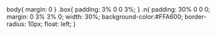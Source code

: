 <!DOCTYPE html>
<html>
<head>
	<link rel="stylesheet" href="square.css" type="text/css"> 
</head>
<meta charset="utf-8">
<meta name="viewport" content="width=device-width, initial-scale=1">
<body>
<div class="box">
	<div class="n"></div>
	<div class="n"></div>
	<div class="n"></div>
	<div class="n"></div>
	<div class="n"></div>
	<div class="n"></div>
	<div class="n"></div>
	<div class="n"></div>
	<div class="n"></div>
</div>
</body>
body{
	margin: 0
}
.box{
	padding: 3% 0 0 3%;
}
.n{
    padding: 30% 0 0 0;
    margin: 0 3% 3% 0;
    width: 30%;
    background-color:#FFA600;
    border-radius: 10px;
    float: left;
}
